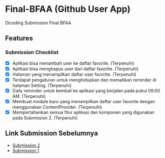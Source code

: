 # Final-BFAA (Github User App)
Dicoding Submission Final BFAA

## Features
### Submission Checklist
- [x] Aplikasi bisa menambah user ke daftar favorite. (Terpenuhi)
- [x] Aplikasi bisa menghapus user dari daftar favorite. (Terpenuhi) 
- [x] Halaman yang menampilkan daftar user favorite. (Terpenuhi)
- [x] Terdapat pengaturan untuk menghidupkan dan mematikan reminder di halaman Setting. (Terpenuhi)
- [x] Daily reminder untuk kembali ke aplikasi yang berjalan pada pukul 09.00 AM. (Terpenuhi)
- [x] Membuat module baru yang menampilkan daftar user favorite dengan menggunakan ContentProvider. (Terpenuhi)
- [x] Mempertahankan semua fitur aplikasi dan komponen yang digunakan pada Submission 2. (Terpenuhi)

## Link Submission Sebelumnya
- [Submission 2](https://github.com/Hafizcode02/submission-github-user-api)
- [Submission 1](https://github.com/Hafizcode02/submission-github-user)
